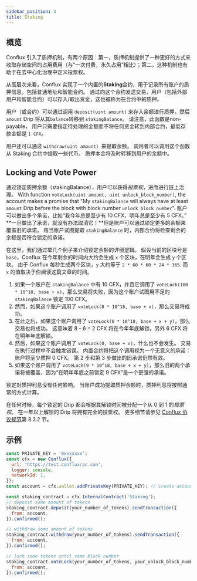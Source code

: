```yaml
---
sidebar_position: 3
title: Staking
---
```


## 概览

Conflux 引入了质押机制，有两个原因：第一，质押机制提供了一种更好的方式来收取存储空间的占用费用（与“一次付费，永久占用”相比）；第二，这种机制也有助于在去中心化治理中定义投票权。

从高层次来看，Conflux 实现了一个内置的**Staking**合约，用于记录所有账户的质押信息，包括普通地址和智能合约。 通过向这个合约发送交易，用户（包括外部用户和智能合约）可以存入/取出资金，这也被称为在合约中的质押。

用户（或合约）可以通过调用 `deposit(uint amount)` 来存入余额进行质押，然后 `amount` Drip 将从其`balance`转移到 `stakingBalance`。 请注意，此函数是non-payable， 用户只需要指定待处理的金额而不将任何资金转到内部合约，最低存款金额是 `1 CFX`。

用户还可以通过 `withdraw(uint amount) `来提取余额。 调用者可以调用这个函数从 Staking 合约中提取一些代币。 质押本金将及时转移到用户的余额中。

## Locking and Vote Power

通过锁定质押余额（stakingBalance），用户可以获得*投票权*，进而进行链上治理。 With function `voteLock(uint amount, uint unlock_block_number)`, the account makes a promise that "My `stakingBalance` will always have at least `amount` Drip before the block with block number `unlock_block_number`". 账户可以做出多个承诺，比如“我今年总是至少有 10 CFX，明年总是至少有 5 CFX。”  **一旦做出了承诺，就没有办法取消它！**但是账户可以通过锁定更多的余额来覆盖旧的承诺。 每当账户试图提取 `stakingBalance` 时，内部合约将检查剩余的余额是否符合锁定的承诺。

在这里，我们通过举几个例子来介绍锁定余额的详细逻辑。 假设当前的区块号是 `base`，Conflux 在今年剩余的时间内大约会生成 `x` 个区块，在明年会生成 `y` 个区块。 由于 Conflux 每秒生成两个区块，`y` 大约等于 `2 * 60 * 60 * 24 * 365`. 而 `x` 的值取决于你阅读这篇文章的时间。

1. 如果一个账户在 `stakingBalance` 中有 10 CFX，并且它调用了 `voteLock(100 * 10^18, base + x)`，那么交易将失败，因为这个账户试图用不足的 `stakingBalance` 锁定 100 CFX。
2. 然而，如果这个账户调用了 `voteLock(8 * 10^18, base + x)`，那么交易将成功。
3. 在此之后，如果这个账户调用了 `voteLock(6 * 10^18, base + x + y)`，那么交易也将成功。 这意味着 8 - 6 = 2 CFX 将在今年年底解锁，另外 6 CFX 将在明年年底解锁。
4. 然后，如果这个账户调用了 `voteLock(0, base + x)`，什么也不会发生。 交易在执行过程中不会触发错误。 内置合约将把这个调用视为一个无意义的承诺：账户将至少质押 0 CFX。 第 2 步和第 3 步做出的旧承诺仍然有效。
5. 如果这个账户调用了 `voteLock(9 * 10^18, base + x + y)`，那么旧的两个承诺将被覆盖，因为“在明年年底之前锁定 9 CFX”是一个更强的承诺。

锁定对质押利息没有任何影响。 当账户成功提取质押余额时，质押利息将按照通常的方式计算。

在任何时候，每个锁定的 Drip 都会根据其解锁时间被分配一个从 0 到 1 的*投票权*。 在一年以上解锁的 Drip 将拥有完全的投票权。 更多细节请参见 [Conflux 协议规范](https://conflux-protocol.s3-ap-southeast-1.amazonaws.com/tech-specification.pdf)第 8.3.2 节。

## 示例

```javascript
const PRIVATE_KEY = '0xxxxxxx';
const cfx = new Conflux({
  url: 'https://test.confluxrpc.com',
  logger: console,
  networkId: 1,
});
const account = cfx.wallet.addPrivateKey(PRIVATE_KEY); // create account instance

const staking_contract = cfx.InternalContract('Staking');
// deposit some amount of tokens
staking_contract.deposit(your_number_of_tokens).sendTransaction({
  from: account,
}).confirmed();

// withdraw some amount of tokens
staking_contract.withdraw(your_number_of_tokens).sendTransaction({
  from: account,
}).confirmed();

// lock some tokens until some block number
staking_contract.voteLock(your_number_of_tokens, your_unlock_block_number).sendTransaction({
  from: account,
}).confirmed();
```
